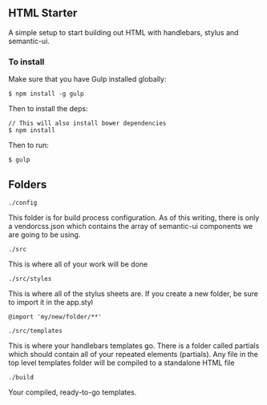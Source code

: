 ## HTML Starter

A simple setup to start building out HTML with handlebars, stylus and semantic-ui.

### To install

Make sure that you have Gulp installed globally:

```
$ npm install -g gulp
```

Then to install the deps:

```
// This will also install bower dependencies
$ npm install
```

Then to run:

```
$ gulp
```

## Folders

```
./config
```

This folder is for build process configuration. As of this writing, there is only a vendorcss.json which contains the array of semantic-ui components we are going to be using.

```
./src
```

This is where all of your work will be done

```
./src/styles
```

This is where all of the stylus sheets are. If you create a new folder, be sure to import it in the app.styl

```stylus
@import 'my/new/folder/**'
```

```
./src/templates
```

This is where your handlebars templates go. There is a folder called partials which should contain all of your repeated elements (partials). Any file in the top level templates folder will be compiled to a standalone HTML file

```
./build
```

Your compiled, ready-to-go templates.